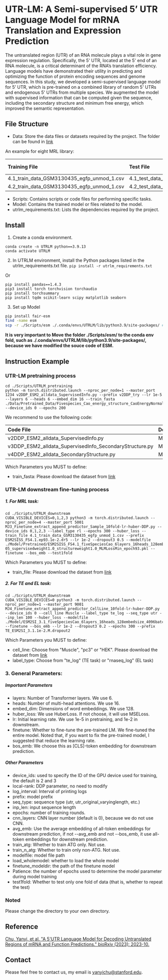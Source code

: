 # UTR-LM: A Semi-supervised 5’ UTR Language Model for mRNA Translation and Expression Prediction

The untranslated region (UTR) of an RNA molecule plays a vital role in gene expression regulation. Specifically, the 5' UTR, located at the 5' end of an RNA molecule, is a critical determinant of the RNA’s translation efficiency. Language models have demonstrated their utility in predicting and optimizing the function of protein encoding sequences and genome sequences. In this study, we developed a semi-supervised language model for 5’ UTR, which is pre-trained on a combined library of random 5' UTRs and endogenous 5' UTRs from multiple species. We augmented the model with supervised information that can be computed given the sequence, including the secondary structure and minimum free energy, which improved the semantic representation. 

## File Structure

- Data: Store the data files or datasets required by the project. The folder can be found in [link](https://drive.google.com/drive/folders/1oGGgQ33cbx340vXsH_Ds_Py6Ad0TslLD?usp=share_link)

An example for eight MRL library:

| Training File  | Test File  | Splitting Strategy  | Descript  |
|:----------|:----------|:----------|:----------|
| 4.1_train_data_GSM3130435_egfp_unmod_1.csv    |   4.1_test_data_GSM3130435_egfp_unmod_1.csv  | Rank    |GSM3130435_egfp_unmod_1|
| 4.2_train_data_GSM3130435_egfp_unmod_1.csv    |   4.2_test_data_GSM3130435_egfp_unmod_1.csv  | Random    | GSM3130435_egfp_unmod_1|


- Scripts: Contains scripts or code files for performing specific tasks.
- Model: Contains the trained model or files related to the model.
- utrlm_requirements.txt: Lists the dependencies required by the project.

## Install

1. Create a conda environment.
```
conda create -n UTRLM python==3.9.13
conda activate UTRLM
```
2. In UTRLM environment, install the Python packages listed in the utrlm_requirements.txt file.
`pip install -r utrlm_requirements.txt`

Or
```
pip install pandas==1.4.3 
pip3 install torch torchvision torchaudio
pip install torchsummary
pip install tqdm scikit-learn scipy matplotlib seaborn
```
3. Set up Model

```bash
pip install fair-esm
find -name esm
scp -r ./Scripts/esm ./.conda/envs/UTRLM/lib/python3.9/site-packages/ # Move the folder ./Scripts/esm/ to the conda env fold, such as ./.conda/envs/UTRLM/lib/python3.9/site-packages/

```
**It is very important to Move the folder ./Scripts/esm/ to the conda env fold, such as ./.conda/envs/UTRLM/lib/python3.9/site-packages/, because we have modified the souce code of ESM.**


## Instruction Example
### UTR-LM pretraining process
```
cd ./Scripts/UTRLM_pretraining
python -m torch.distributed.launch --nproc_per_node=1 --master_port 1234 v2DDP_ESM2_alldata_SupervisedInfo.py --prefix v2DDP_try --lr 1e-5 --layers 6 --heads 6 --embed_dim 16 --train_fasta ./Data/Pretrained_Data/Fivespecies_Cao_energy_structure_CaoEnergyNormalDist_255795sequence.fasta --device_ids 0 --epochs 200
```
We recommend to use the following code:

| Code File  | Decription  | 
|:----------|:----------|
| v2DDP_ESM2_alldata_SupervisedInfo.py    | MLM+MFE   | 
| v3DDP_ESM2_alldata_SupervisedInfo_SecondaryStructure.py    | MLM+MFE+SecondaryStructure   | 
| v4DDP_ESM2_alldata_SecondaryStructure.py    | MLM+SecondaryStructure   | 

Which Parameters you MUST to define:
- train_fasta: Please download the dataset from [link](https://drive.google.com/drive/u/1/folders/1_kmnYqYA5PNHQIxvwRgUn_RLZXS8Z7j3)

### UTR-LM downstream fine-tuning process
##### 1. For MRL task:
```
cd ./Scripts/UTRLM_downstream
CUDA_VISIBLE_DEVICES=0,1,2,3 python3 -m torch.distributed.launch --nproc_per_node=4 --master_port 5001 MJ3_Finetune_extract_append_predictor_Sample_10fold-lr-huber-DDP.py --device_ids 0,1,2,3 --label_type rl --epochs 300 --huber_loss --train_file 4.1_train_data_GSM3130435_egfp_unmod_1.csv --prefix ESM2SISS_FS4.1.ep93.1e-2.dr5 --lr 1e-2 --dropout3 0.5 --modelfile ./Model/Pretrained/ESM2SISS_FS4.1_fiveSpeciesCao_6layers_16heads_128embedsize_4096batchToks_lr1e-05_supervisedweight1.0_structureweight1.0_MLMLossMin_epoch93.pkl --finetune --bos_emb --test1fold
```
Which Parameters you MUST to define:
- train_file: Please download the dataset from [link](https://drive.google.com/drive/u/1/folders/1csTXwy3LDCLKnzHHtcRsnu4LiJUEYHm3)


##### 2. For TE and EL task:
```
cd ./Scripts/UTRLM_downstream
CUDA_VISIBLE_DEVICES=0 python3 -m torch.distributed.launch --nproc_per_node=1 --master_port 9001 MJ4_Finetune_extract_append_predictor_CellLine_10fold-lr-huber-DDP.py --device_ids 0 --cell_line Muscle --label_type te_log --seq_type utr --inp_len 100 --huber_loss --modelfile ./Model/ESM2SI_3.1_fiveSpeciesCao_6layers_16heads_128embedsize_4096batchToks_MLMLossMin.pkl --finetune --bos_emb --lr 1e-2 --dropout3 0.2 --epochs 300 --prefix TE_ESM2SI_3.1.1e-2.M.dropout2

```
Which Parameters you MUST to define:
- cell_line: Choose from "Muscle", "pc3" or "HEK". Please download the dataset from [link](https://drive.google.com/drive/u/1/folders/190oihtrwCxWjtDCK9kJzyhXPKxbr5xoR)
- label_type: Choose from "te_log" (TE task) or "rnaseq_log" (EL task)


### 3. General Parameters:
##### Important Parameters
- layers: Number of Transformer layers. We use 6. 
- heads: Number of multi-head attentions. We use 16. 
- embed_dim: Dimensions of word embeddings. We use 128.
- huber_loss: We use HuberLoss. If not choose, it will use MSELoss.
- lr: Initial learning rate. We use 1e-5 in pretraining, and 1e-2 in downstream.
- finetune: Whether to fine-tune the pre-trained LM. We fine-tuned the entire model. Noted that, if you want to fix the pre-trained model, I suggested that reduce the learning rate.
- bos_emb: We choose this as [CLS]-token embedding for downstream prediction.

##### Other Parameters
- device_ids: used to specify the ID of the GPU device used for training, the default is 2 and 3
- local-rank: DDP parameter, no need to modify
- log_interval: Interval of printing logs
- prefix: model prefix
- seq_type: sequence type (utr, utr_original_varyinglength, etc.)
- inp_len: input sequence length
- epochs: number of training rounds.
- cnn_layers: CNN layer number (default is 0), because we do not use CNN.
- avg_emb: Use the average embedding of all-token embeddings for downstream prediction, if not --avg_emb and not --bos_emb, it use all-token embeddings for downstream prediction.
- train_atg: Whether to train ATG only. Not use.
- train_n_atg: Whether to train only non-ATG. Not use.
- modelfile: model file path
- load_wholemodel: whether to load the whole model
- finetune_modeldir: the path of the finetune model
- Patience: the number of epochs used to determine the model parameter during model training
- test1fold: Whether to test only one fold of data (that is, whether to repeat the test)

### Noted
Please change the directory to your own directory.

## Reference
[Chu, Yanyi, et al. "A 5'UTR Language Model for Decoding Untranslated Regions of mRNA and Function Predictions." bioRxiv (2023): 2023-10.](https://www.biorxiv.org/content/10.1101/2023.10.11.561938v1)

## Contact
Please feel free to contact us, my email is [yanyichu@stanford.edu](yanyichu@stanford.edu).
